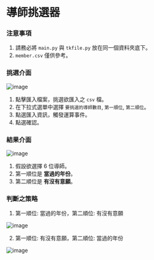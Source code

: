 # 導師挑選器

### 注意事項
1. 請務必將 ```main.py``` 與 ```tkfile.py``` 放在同一個資料夾底下。
2. ```member.csv``` 僅供參考。

### 挑選介面

![image](https://user-images.githubusercontent.com/37032234/172646555-fce5597b-10a5-425e-b213-4c164efc2d95.png)

1. 點擊匯入檔案，挑選欲匯入之 ```csv``` 檔。
2. 在下拉式選單中選擇 ```要挑選的導師數目```, ```第一順位```, ```第二順位```。
3. 點選匯入資訊，觸發運算事件。
4. 點選確認。

### 結果介面

![image](https://user-images.githubusercontent.com/37032234/172647832-c3af2509-7427-4daf-a8e2-f7ec90a6c705.png)

1. 假設欲選擇 $6$ 位導師。
2. 第一順位是 **當過的年份**。
3. 第二順位是 **有沒有意願**。

### 判斷之策略

1. 第一順位: 當過的年份，第二順位: 有沒有意願

![image](https://user-images.githubusercontent.com/37032234/172648392-7f40322a-c4f9-42fd-9d53-0eaf8ccb7d77.png)

2. 第一順位: 有沒有意願，第二順位: 當過的年份

![image](https://user-images.githubusercontent.com/37032234/172648495-cf0cc81e-aa3a-45c7-8308-6b4ee67f4e4f.png)

